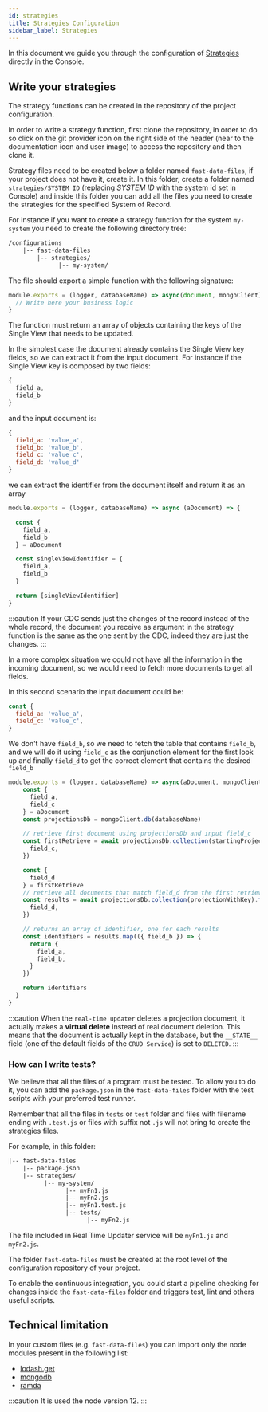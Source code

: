 ```yaml
---
id: strategies
title: Strategies Configuration
sidebar_label: Strategies
---
```


<head>
   <meta name="robots" content="noindex, nofollow" />
</head>

In this document we guide you through the configuration of [Strategies](../the_basics.md#strategies) directly in the Console.

## Write your strategies

The strategy functions can be created in the repository of the project configuration.

In order to write a strategy function, first clone the repository, in order to do so click on the git provider icon on the right side of the header (near to the documentation icon and user image) to access the repository and then clone it.

Strategy files need to be created below a folder named `fast-data-files`, if your project does not have it, create it.
In this folder, create a folder named `strategies/SYSTEM ID` (replacing *SYSTEM ID* with the system id set in Console) and inside this folder you can add all the files you need to create the strategies for the specified System of Record.

For instance if you want to create a strategy function for the system `my-system` you need to create the following directory tree:

```txt
/configurations
    |-- fast-data-files
        |-- strategies/
              |-- my-system/
```

The file should export a simple function with the following signature:

```js
module.exports = (logger, databaseName) => async(document, mongoClient) => {
  // Write here your business logic
}
```

The function must return an array of objects containing the keys of the Single View that needs to be updated.

In the simplest case the document already contains the Single View key fields, so we can extract it from the input document.
For instance if the Single View key is composed by two fields:

```js
{
  field_a,
  field_b
}
```

and the input document is:

```js
{
  field_a: 'value_a',
  field_b: 'value_b',
  field_c: 'value_c',
  field_d: 'value_d'
}
```

we can extract the identifier from the document itself and return it as an array

```js
module.exports = (logger, databaseName) => async (aDocument) => {

  const {
    field_a,
    field_b
  } = aDocument

  const singleViewIdentifier = {
    field_a,
    field_b
  }

  return [singleViewIdentifier]
}

```

:::caution
If your CDC sends just the changes of the record instead of the whole record, the document you receive as argument in the strategy function is the same as the one sent by the CDC, indeed they are just the changes.
:::

In a more complex situation we could not have all the information in the incoming document, so we would need to fetch more documents to get all fields.

In this second scenario the input document could be:

```js
const {
  field_a: 'value_a',
  field_c: 'value_c',
}
```

We don't have `field_b`, so we need to fetch the table that contains `field_b`, and we will do it using `field_c` as the conjunction element for the first look up and finally `field_d` to get the correct element that contains the desired `field_b`

```js
module.exports = (logger, databaseName) => async(aDocument, mongoClient) =>  => {
    const {
      field_a,
      field_c
    } = aDocument
    const projectionsDb = mongoClient.db(databaseName)

    // retrieve first document using projectionsDb and input field_c
    const firstRetrieve = await projectionsDb.collection(startingProjection).findOne({
      field_c,
    })

    const {
      field_d
    } = firstRetrieve
    // retrieve all documents that match field_d from the first retrieved document
    const results = await projectionsDb.collection(projectionWithKey).find({
      field_d,
    })

    // returns an array of identifier, one for each results
    const identifiers = results.map(({ field_b }) => {
      return {
        field_a,
        field_b,
      }
    })

    return identifiers
  }
}
```

:::caution
When the `real-time updater` deletes a projection document, it actually makes a **virtual delete** instead of real document deletion. This means that the document is actually kept in the database, but the `__STATE__` field (one of the default fields of the `CRUD Service`) is set to `DELETED`.
:::

### How can I write tests?

We believe that all the files of a program must be tested. To allow you to do it, you can add the `package.json` in the `fast-data-files` folder with the test scripts with your preferred test runner.

Remember that all the files in `tests` or `test` folder and files with filename ending with `.test.js` or files with suffix not `.js` will not bring to create the strategies files.

For example, in this folder:

```txt
|-- fast-data-files
    |-- package.json
    |-- strategies/
          |-- my-system/
                |-- myFn1.js
                |-- myFn2.js
                |-- myFn1.test.js
                |-- tests/
                      |-- myFn2.js
```

The file included in Real Time Updater service will be `myFn1.js` and `myFn2.js`.

The folder `fast-data-files` must be created at the root level of the configuration repository of your project.

To enable the continuous integration, you could start a pipeline checking for changes inside the `fast-data-files` folder and triggers test, lint and others useful scripts.

## Technical limitation

In your custom files (e.g. `fast-data-files`) you can import only the node modules present in the following list:

- [lodash.get](https://github.com/lodash/lodash/tree/4.4.2-npm-packages/lodash.get)
- [mongodb](https://github.com/mongodb/mongo/tree/r3.6.0)
- [ramda](https://github.com/ramda/ramda/tree/v0.27.1)

:::caution
It is used the node version 12.
:::
